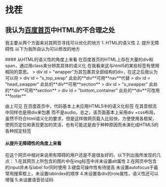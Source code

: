 # 找茬 
## 我认为[百度首页](https://www.baidu.com/)中HTML的不合理之处

<p>我主要从两个方面来对其网页寻找可以优化的地方
1. HTML的语义性
2. 提升无障碍性 
以下为我所自认为可以修改的地方</p>
#### 从HTML的语义性的角度上来看
在百度首页的HTML上存在大量的div和span，通过用class来分辨其具体的语义化  
在我看来这与html5的某些标签有使用相同的意思。  
> div id = "wrapper"为其包裹其全部结构的div，在这之后我认为可以将
> div id = "s_top_swap" 此处的**div**可用**nav**代替 
> div id = "head_swapper"  此处的**div**可用**section**
> div id = "s_swapper"  此处的**div**可用**section**
> div id = "bottom_container" 此处的**div**可改用**footer** 

由上可见 在百度首页中，代码基本上未应用HTML5中的语义化标签   在其音频流中同样也是用div来包裹 而不是audio。总之，该页面基本上采用div +css布局，虽然不符合html语义化的要求，但是这样做网页载入比较快，方便使用各框架，使网页定位和表现更加的灵活，也有可能这是由于种种原因而未演化成HTML5的各种规定标签
#### 从提升无障碍性的角度上来看
在这个网页中相对来说用有障碍的用户还是不是很友好的，以下列出我所发现的几点：
1.在其网页上所包含的图片中在img标签中并未设置alt属性
2.在网页中包含的input并未与label for同时使用
3.键盘可操作性有待提高 未设置autofocus于最常用搜索框上，未设置tabindex的顺序
4.未设置各div的role属性，语义性还可以增强
5.未设置语音验证码